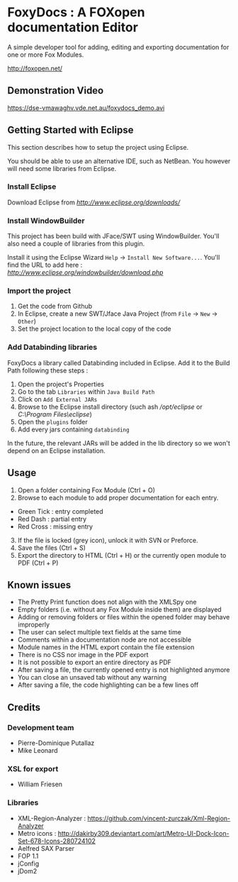 FoxyDocs : A FOXopen documentation Editor
=========================================

A simple developer tool for adding, editing and exporting documentation for one or more Fox Modules.

http://foxopen.net/

## Demonstration Video

https://dse-vmawaghv.vde.net.au/foxydocs_demo.avi

## Getting Started with Eclipse
This section describes how to setup the project using Eclipse.

You should be able to use an alternative IDE, such as NetBean. You however will need some libraries from Eclipse.

### Install Eclipse
Download Eclipse from _http://www.eclipse.org/downloads/_

### Install WindowBuilder
This project has been build with JFace/SWT using WindowBuilder. You'll also need a couple of libraries from this plugin.

Install it using the Eclipse Wizard `Help` -> `Install New Software...`. 
You'll find the URL to add here : _http://www.eclipse.org/windowbuilder/download.php_

### Import the project
1. Get the code from Github
2. In Eclipse, create a new SWT/Jface Java Project (from `File` -> `New` -> `Other`)
3. Set the project location to the local copy of the code

### Add Databinding libraries
FoxyDocs a library called Databinding included in Eclipse. Add it to the Build Path following these steps :

1. Open the project's Properties
2. Go to the tab `Libraries` within `Java Build Path` 
3. Click on `Add External JARs`
4. Browse to the Eclipse install directory (such ash _/opt/eclipse_ or _C:\Program Files\eclipse_)
5. Open the `plugins` folder
6. Add every jars containing `databinding`

In the future, the relevant JARs will be added in the lib directory so we won't depend on an Eclipse installation.

## Usage

1. Open a folder containing Fox Module (Ctrl + O)
2. Browse to each module to add proper documentation for each entry. 
  * Green Tick : entry completed
  * Red Dash : partial entry
  * Red Cross : missing entry
3. If the file is locked (grey icon), unlock it with SVN or Preforce.
4. Save the files (Ctrl + S)
5. Export the directory to HTML (Ctrl + H) or the currently open module to PDF (Ctrl + P)

## Known issues
* The Pretty Print function does not align with the XMLSpy one
* Empty folders (i.e. without any Fox Module inside them) are displayed
* Adding or removing folders or files within the opened folder may behave improperly
* The user can select multiple text fields at the same time
* Comments within a documentation node are not accessible
* Module names in the HTML export contain the file extension 
* There is no CSS nor image in the PDF export
* It is not possible to export an entire directory as PDF
* After saving a file, the currently opened entry is not highlighted anymore
* You can close an unsaved tab without any warning
* After saving a file, the code highlighting can be a few lines off

## Credits

### Development team
* Pierre-Dominique Putallaz
* Mike Leonard

### XSL for export
* William Friesen

### Libraries
* XML-Region-Analyzer : https://github.com/vincent-zurczak/Xml-Region-Analyzer
* Metro icons : http://dakirby309.deviantart.com/art/Metro-UI-Dock-Icon-Set-678-Icons-280724102
* Aelfred SAX Parser
* FOP 1.1
* jConfig
* jDom2


